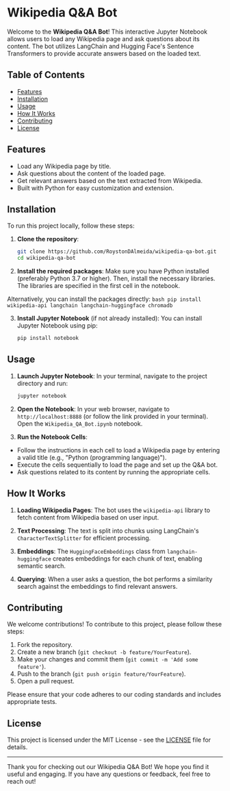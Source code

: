 # Wikipedia Q&A Bot

Welcome to the **Wikipedia Q&A Bot**! This interactive Jupyter Notebook allows users to load any Wikipedia page and ask questions about its content. The bot utilizes LangChain and Hugging Face's Sentence Transformers to provide accurate answers based on the loaded text.

## Table of Contents

- [Features](#features)
- [Installation](#installation)
- [Usage](#usage)
- [How It Works](#how-it-works)
- [Contributing](#contributing)
- [License](#license)

## Features

- Load any Wikipedia page by title.
- Ask questions about the content of the loaded page.
- Get relevant answers based on the text extracted from Wikipedia.
- Built with Python for easy customization and extension.

## Installation

To run this project locally, follow these steps:

1. **Clone the repository**:
	```bash
	git clone https://github.com/RoystonDAlmeida/wikipedia-qa-bot.git
	cd wikipedia-qa-bot
	```

2. **Install the required packages**:
Make sure you have Python installed (preferably Python 3.7 or higher). Then, install the necessary libraries. The libraries are specified in the first cell in the notebook.

Alternatively, you can install the packages directly:
	```bash
	pip install wikipedia-api langchain langchain-huggingface chromadb
	```

3. **Install Jupyter Notebook** (if not already installed):
You can install Jupyter Notebook using pip:
	```bash
	pip install notebook
	```

## Usage

1. **Launch Jupyter Notebook**:
In your terminal, navigate to the project directory and run:
	```bash
	jupyter notebook
	```

2. **Open the Notebook**:
In your web browser, navigate to `http://localhost:8888` (or follow the link provided in your terminal). Open the `Wikipedia_QA_Bot.ipynb` notebook.

3. **Run the Notebook Cells**:
- Follow the instructions in each cell to load a Wikipedia page by entering a valid title (e.g., "Python (programming language)").
- Execute the cells sequentially to load the page and set up the Q&A bot.
- Ask questions related to its content by running the appropriate cells.

## How It Works

1. **Loading Wikipedia Pages**: The bot uses the `wikipedia-api` library to fetch content from Wikipedia based on user input.

2. **Text Processing**: The text is split into chunks using LangChain's `CharacterTextSplitter` for efficient processing.

3. **Embeddings**: The `HuggingFaceEmbeddings` class from `langchain-huggingface` creates embeddings for each chunk of text, enabling semantic search.

4. **Querying**: When a user asks a question, the bot performs a similarity search against the embeddings to find relevant answers.

## Contributing

We welcome contributions! To contribute to this project, please follow these steps:

1. Fork the repository.
2. Create a new branch (`git checkout -b feature/YourFeature`).
3. Make your changes and commit them (`git commit -m 'Add some feature'`).
4. Push to the branch (`git push origin feature/YourFeature`).
5. Open a pull request.

Please ensure that your code adheres to our coding standards and includes appropriate tests.

## License

This project is licensed under the MIT License - see the [LICENSE](LICENSE) file for details.

---

Thank you for checking out our Wikipedia Q&A Bot! We hope you find it useful and engaging. If you have any questions or feedback, feel free to reach out!

